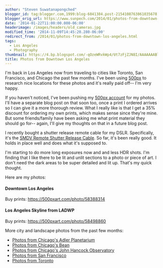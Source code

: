 ```yaml
---
author: "Steven Suwatanapongched"
blogger_id: tag:blogger.com,1999:blog-6841384.post-2154108763861035678
blogger_orig_url: https://www.sunpech.com/2014/01/photos-from-downtown-los-angeles.html
date: '2014-01-22T11:00:00.000-06:00'
headerimage: /images/headers/old_cameras.jpg
modified_time: '2014-11-09T14:45:20.280-06:00'
redirect_from: /2014/01/photos-from-downtown-los-angeles.html
tags:
  - Los Angeles
  - Photography
thumbnail: https://4.bp.blogspot.com/-qOzeWRvkWp4/Ut7zFjZJN8I/AAAAAAABl_g/lMz5WbG8z8E/s600/2014-01-18+at+17-58-51.jpg
title: Photos from Downtown Los Angeles
---
```



I'm back in Los Angeles now from traveling to cities like Toronto, San Francisco, and Chicago the past few months. I've been using <a href="https://500px.com/">500px</a> to research nice locations for these photos and it's really paid off-- I'm very happy.

If you haven't noticed, I've been pushing my <a href="https://500px.com/sunpech">500px account</a> for my photos. I'll have a separate blog post on that soon too, once a print I ordered arrives so I can give it a more thorough review. What I really like is that I get a 35% discount for ordering my own prints, which makes sense since they're mine. But some friends/family have been asking me what print material they should go for-- again, I'll give my thoughts on that in a future blog post.

I recently bought a shutter release remote cable for my DSLR. Specifically, it's the <a href="https://www.amazon.com/gp/product/B002KDS2BY/ref=as_li_ss_tl?ie=UTF8&amp;camp=1789&amp;creative=390957&amp;creativeASIN=B002KDS2BY&amp;linkCode=as2&amp;tag=sunpech-20">SMDV Remote Shutter Release Cable</a>. So far, it's been really good. It holds in place well and does what it's supposed to.

I'm starting to do more long exposures now and and less HDR shots. I'm finding that I like there to be lit and unlit sections to a photo or piece of art. I don't need the dark areas to be super detailed and lit up. That's my quick thought.

Here are my photos:

#### Downtown Los Angeles
Buy prints: <a href="https://500pxart.com/photo/58388314">https://500pxart.com/photo/58388314</a>
<img   border="0" src="https://4.bp.blogspot.com/-qOzeWRvkWp4/Ut7zFjZJN8I/AAAAAAABl_g/lMz5WbG8z8E/s600/2014-01-18+at+17-58-51.jpg" alt=""   />

#### Los Angeles Skyline from LADWP
Buy prints: <a href="https://500pxart.com/photo/58498860">https://500pxart.com/photo/58498860</a>
<img   border="0" src="https://1.bp.blogspot.com/-iZJATpi0YC0/Ut7zGnfcsbI/AAAAAAABl_0/i4RfREvevYY/s600/2014-01-18+at+18-26-34.jpg" alt=""   />

More city and landscape photos from the past few months:

<ul>
  <li><a href="/2014/01/photos-from-chicagos-adler-planetarium">Photos from Chicago's Adler Planetarium</a></li>
  <li><a href="/2014/01/photos-from-chicagos-bean">Photos from Chicago's Bean</a></li>
  <li><a href="/2014/01/photos-from-chicagos-john-hancock">Photos from Chicago's John Hancock Observatory</a></li>
  <li><a href="/2014/01/photos-from-san-francisco">Photos from San Francisco</a></li>
  <li><a href="/2014/01/photos-from-toronto">Photos from Toronto</a></li>
</ul>